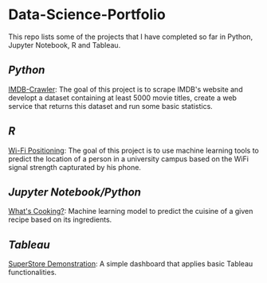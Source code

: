 # Data-Science-Portfolio
This repo lists some of the projects that I have completed so far in Python, Jupyter Notebook, R and Tableau.

## _Python_
[IMDB-Crawler](https://github.com/rafaelcgama/IMDB-Crawler): The goal of this project is to scrape IMDB's website and developt a dataset containing at least 5000 movie titles, create a web service that returns this dataset and run some basic statistics.

## *R*
[Wi-Fi Positioning](https://github.com/rafaelcgama/WiFi-Positioning): The goal of this project is to use machine learning tools to predict the location of a person in a university campus based on the WiFi signal strength capturated by his phone.

## _Jupyter Notebook/Python_
[What's Cooking?](https://github.com/rafaelcgama/Whats-Cooking): Machine learning model to predict the cuisine of a given recipe based on its ingredients.

## _Tableau_
[SuperStore Demonstration](https://public.tableau.com/profile/rafaelcgama): A simple dashboard that applies basic Tableau functionalities.
